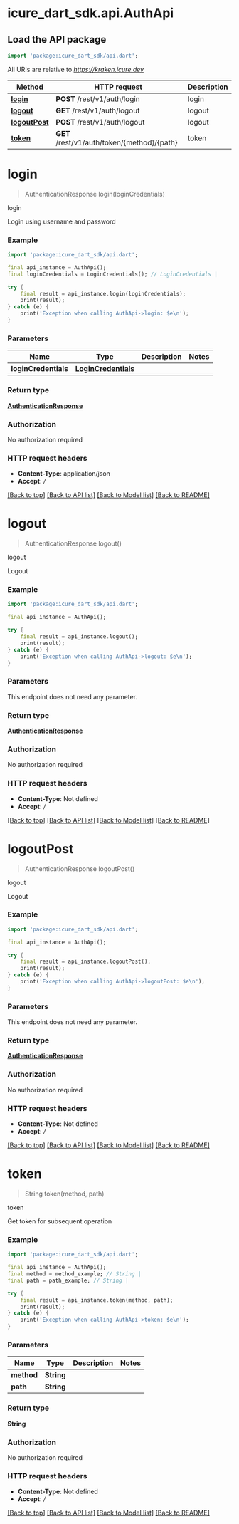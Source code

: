 # icure_dart_sdk.api.AuthApi

## Load the API package
```dart
import 'package:icure_dart_sdk/api.dart';
```

All URIs are relative to *https://kraken.icure.dev*

Method | HTTP request | Description
------------- | ------------- | -------------
[**login**](AuthApi.md#login) | **POST** /rest/v1/auth/login | login
[**logout**](AuthApi.md#logout) | **GET** /rest/v1/auth/logout | logout
[**logoutPost**](AuthApi.md#logoutpost) | **POST** /rest/v1/auth/logout | logout
[**token**](AuthApi.md#token) | **GET** /rest/v1/auth/token/{method}/{path} | token


# **login**
> AuthenticationResponse login(loginCredentials)

login

Login using username and password

### Example
```dart
import 'package:icure_dart_sdk/api.dart';

final api_instance = AuthApi();
final loginCredentials = LoginCredentials(); // LoginCredentials | 

try {
    final result = api_instance.login(loginCredentials);
    print(result);
} catch (e) {
    print('Exception when calling AuthApi->login: $e\n');
}
```

### Parameters

Name | Type | Description  | Notes
------------- | ------------- | ------------- | -------------
 **loginCredentials** | [**LoginCredentials**](LoginCredentials.md)|  | 

### Return type

[**AuthenticationResponse**](AuthenticationResponse.md)

### Authorization

No authorization required

### HTTP request headers

 - **Content-Type**: application/json
 - **Accept**: */*

[[Back to top]](#) [[Back to API list]](../README.md#documentation-for-api-endpoints) [[Back to Model list]](../README.md#documentation-for-models) [[Back to README]](../README.md)

# **logout**
> AuthenticationResponse logout()

logout

Logout

### Example
```dart
import 'package:icure_dart_sdk/api.dart';

final api_instance = AuthApi();

try {
    final result = api_instance.logout();
    print(result);
} catch (e) {
    print('Exception when calling AuthApi->logout: $e\n');
}
```

### Parameters
This endpoint does not need any parameter.

### Return type

[**AuthenticationResponse**](AuthenticationResponse.md)

### Authorization

No authorization required

### HTTP request headers

 - **Content-Type**: Not defined
 - **Accept**: */*

[[Back to top]](#) [[Back to API list]](../README.md#documentation-for-api-endpoints) [[Back to Model list]](../README.md#documentation-for-models) [[Back to README]](../README.md)

# **logoutPost**
> AuthenticationResponse logoutPost()

logout

Logout

### Example
```dart
import 'package:icure_dart_sdk/api.dart';

final api_instance = AuthApi();

try {
    final result = api_instance.logoutPost();
    print(result);
} catch (e) {
    print('Exception when calling AuthApi->logoutPost: $e\n');
}
```

### Parameters
This endpoint does not need any parameter.

### Return type

[**AuthenticationResponse**](AuthenticationResponse.md)

### Authorization

No authorization required

### HTTP request headers

 - **Content-Type**: Not defined
 - **Accept**: */*

[[Back to top]](#) [[Back to API list]](../README.md#documentation-for-api-endpoints) [[Back to Model list]](../README.md#documentation-for-models) [[Back to README]](../README.md)

# **token**
> String token(method, path)

token

Get token for subsequent operation

### Example
```dart
import 'package:icure_dart_sdk/api.dart';

final api_instance = AuthApi();
final method = method_example; // String | 
final path = path_example; // String | 

try {
    final result = api_instance.token(method, path);
    print(result);
} catch (e) {
    print('Exception when calling AuthApi->token: $e\n');
}
```

### Parameters

Name | Type | Description  | Notes
------------- | ------------- | ------------- | -------------
 **method** | **String**|  | 
 **path** | **String**|  | 

### Return type

**String**

### Authorization

No authorization required

### HTTP request headers

 - **Content-Type**: Not defined
 - **Accept**: */*

[[Back to top]](#) [[Back to API list]](../README.md#documentation-for-api-endpoints) [[Back to Model list]](../README.md#documentation-for-models) [[Back to README]](../README.md)


